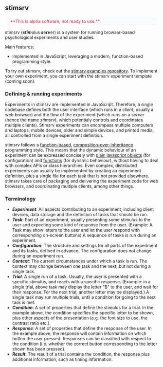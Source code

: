 ## stimsrv

<div style="border-color: rgba(27,31,35,0.15); color: #d73a49; background-color: #fafbfc; padding:5px 16px; border-radius: 6px;">
**This is alpha software, not ready to use.**
</div>

stimsrv (***stim***ulus ***s***e***rv***er) is a system for running browser-based psychological experiments and user studies.

Main features:

- Implemented in JavaScript, leveraging a modern, function-based programming style.


To try out stimsrv, check out the [stimsrv examples repository](https://github.com/floledermann/stimsrv-examples). To implement your own experiment, you can start with the stimsrv experiment template (coming soon).

### Defining & running experiments

Experiments in stimsrv are implemented in JavaScript. Therefore, a single codebase defines both the user interface (which runs in a *client*, usually a web browser) and the flow of the experiment (which runs on a *server* (hence the name *stimsrv*), which potentialy controls and coordinates multiple clients). Stimsrv experiments can encompass multiple computers and laptops, mobile devices, older and simple devices, and printed media, all controlled from a single experiment definition.

stimsrv follows a [function-based](https://en.wikipedia.org/wiki/Functional_programming), [composition-over-inheritance](https://en.wikipedia.org/wiki/Composition_over_inheritance) programming style. This means that the dynamic behaviour of an experiment can be expressed concisely with [plain javascript objects](https://developer.mozilla.org/en-US/docs/Web/JavaScript/Guide/Working_with_Objects#using_object_initializers) (for configuration) and [functions](https://developer.mozilla.org/en-US/docs/Web/JavaScript/Reference/Functions/Arrow_functions) (for dynamic behaviour), without having to deal with complex APIs or class hierarchies. Even complex, distributed experiments can usually be implemented by creating an experiment definition, plus a single file for each task that is not provided elsewhere. stimsrv takes care of packaging and delivering the experiment code for web browsers, and coordinating multiple clients, among other things.

### Terminology

- ***Experiment***: All aspects contributing to an experiment, including client devices, data storage and the definition of tasks that should be run.
- ***Task***: Part of an experiment, usually presenting some stimulus to the user and expecting some kind of response from the user. (Example: A Task may show letters to the user and let the user respond with corresponding on-screen buttons) A sequence of tasks is run during an experiment.
- ***Configuration***: The structure and settings for all parts of the experiment and its tasks, defined in advance. The configuration does not change during an experiment run.
- ***Context***: The current circumstances under which a task is run. The context may change between one task and the next, but not during a single task.
- ***Trial***: A single run of a task. Usually, the user is presented with a specific stimulus, and reacts with a specific response. (Example: in a single trial, above task may display the letter "B" to the user, and wait for their response. For the next trial, another letter may be displayed.) A single task may run multiple trials, until a condition for going to the next task is met.
- ***Condition***: A set of properties that define the stimulus for a trial. In the example above, the condition specifies the specific letter to be shown, plus other aspects of the presentation (e.g. the font size to use, the contrast ratio etc.).
- ***Response***: A set of properties that define the response of the user. In the example above, the response will contain information on which button the user pressed. Responses can be classified with respect to the condition (i.e. whether the correct button corresponding to the letter shown has been pressed).
- ***Result***: The result of a trial contains the condition, the response plus additional information, such as timing information.


